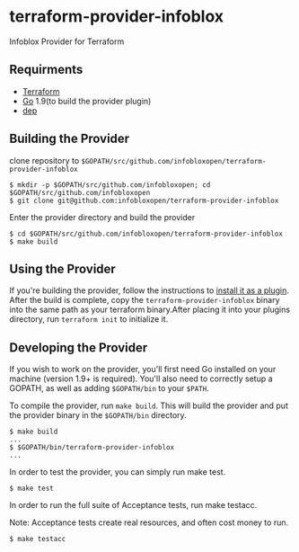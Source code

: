 # terraform-provider-infoblox
Infoblox Provider for Terraform

## Requirments

* [Terraform](https://www.terraform.io/downloads.html) 
* [Go](https://golang.org/doc/install) 1.9(to build the provider plugin)
* [dep](https://github.com/golang/dep)

## Building the Provider

clone repository to ```$GOPATH/src/github.com/infobloxopen/terraform-provider-infoblox```
```
$ mkdir -p $GOPATH/src/github.com/infobloxopen; cd $GOPATH/src/github.com/infobloxopen
$ git clone git@github.com:infobloxopen/terraform-provider-infoblox
```
Enter the provider directory and build the provider
```
$ cd $GOPATH/src/github.com/infobloxopen/terraform-provider-infoblox
$ make build
```
## Using the Provider
If you're building the provider, follow the instructions to [install it as a plugin](https://www.terraform.io/docs/plugins/basics.html#installing-a-plugin). After the build is complete, copy the ```terraform-provider-infoblox``` binary into the same path as your terraform binary.After placing it into your plugins directory, run ```terraform init``` to initialize it.

## Developing the Provider
If you wish to work on the provider, you'll first need Go installed on your machine (version 1.9+ is required). You'll also need to correctly setup a GOPATH, as well as adding ```$GOPATH/bin``` to your ```$PATH```.

To compile the provider, run ```make build```. This will build the provider and put the provider binary in the ```$GOPATH/bin``` directory.
```
$ make build
...
$ $GOPATH/bin/terraform-provider-infoblox
...
```
In order to test the provider, you can simply run make test.
```
$ make test
```
In order to run the full suite of Acceptance tests, run make testacc.

Note: Acceptance tests create real resources, and often cost money to run.
```
$ make testacc
```
